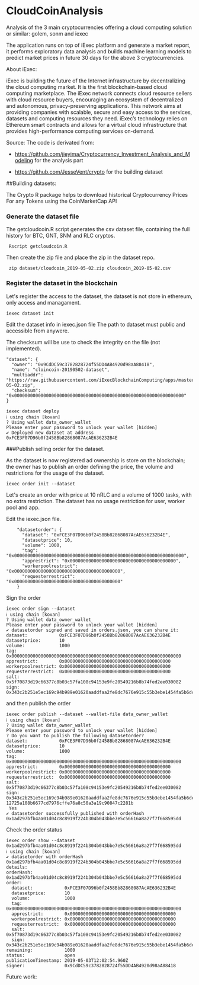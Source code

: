 # CloudCoinAnalysis


Analysis of the 3 main cryptocurrencies offering a cloud computing solution or similar: golem, sonm and iexec   


The application runs on top of iExec platform and generate a market report, it performs exploratory data analysis
and builds machine learning models to predict market prices in future 30 days for the above 3 cryptocurrencies.

About iExec:

iExec is building the future of the Internet infrastructure by decentralizing the cloud computing market. It is the first blockchain-based cloud computing marketplace.
The iExec network connects cloud resource sellers with cloud resource buyers, encouraging an ecosystem of decentralized and autonomous, privacy-preserving applications.
This network aims at providing companies with scalable, secure and easy access to the services, datasets and computing resources they need. iExec’s technology relies on Ethereum smart contracts and allows for a virtual cloud infrastructure that provides high-performance computing services on-demand.


Source:
The code is derivated from:

* https://github.com/jieyima/Cryptocurrency_Investment_Analysis_and_Modeling for the analysis part

* https://github.com/JesseVent/crypto for the building dataset


##Building datasets:

The Crypto R package helps to download historical Cryptocurrency Prices For any Tokens using the CoinMarketCap API

### Generate the dataset file

The getcloudcoin.R script generates the csv dataset file, containing the full history for BTC, GNT, SNM and RLC cryptos.

```
 Rscript getcloudcoin.R
```

Then create the zip file and place the zip in the dataset repo.
```
 zip dataset/cloudcoin_2019-05-02.zip cloudcoin_2019-05-02.csv
```

### Register the dataset in the blockchain

Let's register the access to the dataset, the dataset is not store in ethereum, only access and managament.

```
iexec dataset init  
```
Edit the dataset info in iexec.json file
The path to dataset must public and accessible from anywere.  

The checksum will be use to check the integrity on the file (not implemented).

```
"dataset": {
  "owner": "0x9CdDC59c3782828724f55DD4AB4920d98aA88418",
  "name": "cloincoin-20190502-dataset",
  "multiaddr": "https://raw.githubusercontent.com/iExecBlockchainComputing/apps/master/CloudCoinAnalysis/dataset/cloudcoin_2019-05-02.zip",
  "checksum": "0x0000000000000000000000000000000000000000000000000000000000000000"
}
```

```
iexec dataset deploy
ℹ using chain [kovan]
? Using wallet data_owner_wallet
Please enter your password to unlock your wallet [hidden]
✔ Deployed new dataset at address 0xFCE3F07D96b0f2458Bb82868087AcAE636232B4E
```

###Publish selling order for the dataset.

As the dataset is now registered ad ownership is store on the blockchain; the owner has to publish an order defining the price, the volume and restrictions for the usage of the dataset.

```
iexec order init --dataset
```

Let's create an order with price at  10 nRLC and a volume of 1000 tasks, with no extra restriction.
The dataset has no usage restriction for user, worker pool and app.

Edit the iexec.json file.

```
    "datasetorder": {
      "dataset": "0xFCE3F07D96b0f2458Bb82868087AcAE636232B4E",
      "datasetprice": 10,
      "volume": 1000,
      "tag": "0x0000000000000000000000000000000000000000000000000000000000000000",
      "apprestrict": "0x0000000000000000000000000000000000000000",
      "workerpoolrestrict": "0x0000000000000000000000000000000000000000",
      "requesterrestrict": "0x0000000000000000000000000000000000000000"
    }
```

Sign the order

```
iexec order sign --dataset
ℹ using chain [kovan]
? Using wallet data_owner_wallet
Please enter your password to unlock your wallet [hidden]
✔ datasetorder signed and saved in orders.json, you can share it:
dataset:            0xFCE3F07D96b0f2458Bb82868087AcAE636232B4E
datasetprice:       10
volume:             1000
tag:                0x0000000000000000000000000000000000000000000000000000000000000000
apprestrict:        0x0000000000000000000000000000000000000000
workerpoolrestrict: 0x0000000000000000000000000000000000000000
requesterrestrict:  0x0000000000000000000000000000000000000000
salt:               0x5f70873d19c66377c8b03c57fa108c94153e9fc20549216b8b74fed2ee030082
sign:               0x343c2b251e5ec169c94b989e01620aaddfaa2fe8dc7676e915c55b3ebe1454fa5b6dcbf9c4e9aacdd612725a108b6677cd7976cffe76a8c50a3a19c90847c2281b

```
and then publish the order

```
iexec order publish --dataset --wallet-file data_owner_wallet
ℹ using chain [kovan]
? Using wallet data_owner_wallet
Please enter your password to unlock your wallet [hidden]
? Do you want to publish the following datasetorder?
dataset:            0xFCE3F07D96b0f2458Bb82868087AcAE636232B4E
datasetprice:       10
volume:             1000
tag:                0x0000000000000000000000000000000000000000000000000000000000000000
apprestrict:        0x0000000000000000000000000000000000000000
workerpoolrestrict: 0x0000000000000000000000000000000000000000
requesterrestrict:  0x0000000000000000000000000000000000000000
salt:               0x5f70873d19c66377c8b03c57fa108c94153e9fc20549216b8b74fed2ee030082
sign:               0x343c2b251e5ec169c94b989e01620aaddfaa2fe8dc7676e915c55b3ebe1454fa5b6dcbf9c4e9aacdd6
12725a108b6677cd7976cffe76a8c50a3a19c90847c2281b
 Yes
✔ datasetorder successfully published with orderHash 0x1ad297bfb4aa01d04c8c8919f224b304b043bbe7e5c56616a8a27f7f668595dd
 ```

Check the order status

```
iexec order show --dataset 0x1ad297bfb4aa01d04c8c8919f224b304b043bbe7e5c56616a8a27f7f668595dd
ℹ using chain [kovan]
✔ datasetorder with orderHash 0x1ad297bfb4aa01d04c8c8919f224b304b043bbe7e5c56616a8a27f7f668595dd details:
orderHash:            0x1ad297bfb4aa01d04c8c8919f224b304b043bbe7e5c56616a8a27f7f668595dd
order:
  dataset:            0xFCE3F07D96b0f2458Bb82868087AcAE636232B4E
  datasetprice:       10
  volume:             1000
  tag:                0x0000000000000000000000000000000000000000000000000000000000000000
  apprestrict:        0x0000000000000000000000000000000000000000
  workerpoolrestrict: 0x0000000000000000000000000000000000000000
  requesterrestrict:  0x0000000000000000000000000000000000000000
  salt:               0x5f70873d19c66377c8b03c57fa108c94153e9fc20549216b8b74fed2ee030082
  sign:               0x343c2b251e5ec169c94b989e01620aaddfaa2fe8dc7676e915c55b3ebe1454fa5b6dcbf9c4e9aacdd612725a108b6677cd7976cffe76a8c50a3a19c90847c2281b
remaining:            1000
status:               open
publicationTimestamp: 2019-05-03T12:02:54.960Z
signer:               0x9CdDC59c3782828724f55DD4AB4920d98aA88418
```



Future work:
